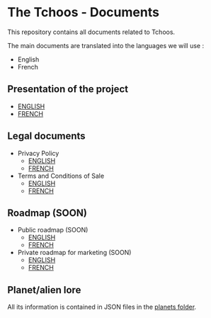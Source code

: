 # The Tchoos - Documents

This repository contains all documents related to Tchoos.  

The main documents are translated into the languages we will use :
- English
- French

## Presentation of the project
- [ENGLISH](./presentation/Presentation-EN.md)
- [FRENCH](./presentation/Presentation-FR.md)

## Legal documents
- Privacy Policy
    - [ENGLISH](./legal/Privacy-Policy-EN.md)
    - [FRENCH](./legal/Privacy-Policy-FR.md)
- Terms and Conditions of Sale
    - [ENGLISH](./legal/Terms-Conditions-Sale-EN.md)
    - [FRENCH](./legal/Terms-Conditions-Sale-FR.md)

## Roadmap (SOON)
- Public roadmap (SOON)
    - [ENGLISH](./roadmap/public/Public-Roadmap-EN.md)
    - [FRENCH](./roadmap/public/Public-Roadmap-EN.md)
- Private roadmap for marketing (SOON)
    - [ENGLISH](./roadmap/private/Private-Roadmap-EN.md)
    - [FRENCH](./roadmap/private/Private-Roadmap-FR.md)

## Planet/alien lore
All its information is contained in JSON files in the [planets folder](./planets/).